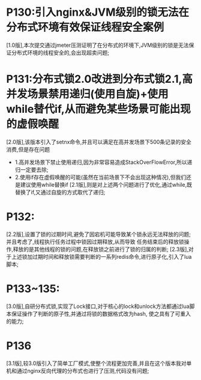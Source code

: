 # P130:引入nginx&JVM级别的锁无法在分布式环境有效保证线程安全案例
  [1.0版],本次提交通过jmeter压测证明了在分布式的环境下,JVM级别的锁是无法保证分布式环境的线程安全的,会出现超卖问题;
  
# P131:分布式锁2.0改进到分布式锁2.1,高并发场景禁用递归(使用自旋)+使用while替代if,从而避免某些场景可能出现的虚假唤醒
  [2.0版],该版本引入了setnx命令,并且可以满足在高并发场景下500条记录的安全消费,但是存在问题
  - 1.高并发场景下禁止使用递归,因为非常容易造成StackOverFlowError,所以递归一定要去除;
  - 2.使用if存在虚假唤醒的可能(虽然在当前场景下不会出现这种情况),但我们还是建议使用while替换if
  [2.1版],则是对上述两个问题进行了优化,通过while,既替换了if,又通过自旋的方式取代了递归;

# P132: 
  [2.2版],设置了锁的过期时间,避免了因宕机可能导致某个锁永远无法释放的问题;并且考虑了,线程执行任务过程中锁因过期释放,从而导致
          任务结束后的释放锁操作,释放的是其他线程的锁的问题,在释放锁之前进行了锁的归属的判断;
  [2.3版],对于上述锁加过期时间和释放锁需要判断的一系列redis命令,进行原子化,引入了lua脚本;

# P133~135:
  [3.0版],自研分布式锁,实现了Lock接口,对于核心的lock和unlock方法都通过lua脚本保证操作了判断的原子性,并通过将锁的数据格式改为hash,
          使之具有了可重入的能力;
    
# P136
  [3.1版],较3.0版引入了简单工厂模式,使整个流程更加完善,并且在这个版本我对单机和通过nginx反向代理的分布式也进行了压测,代码没有问题;